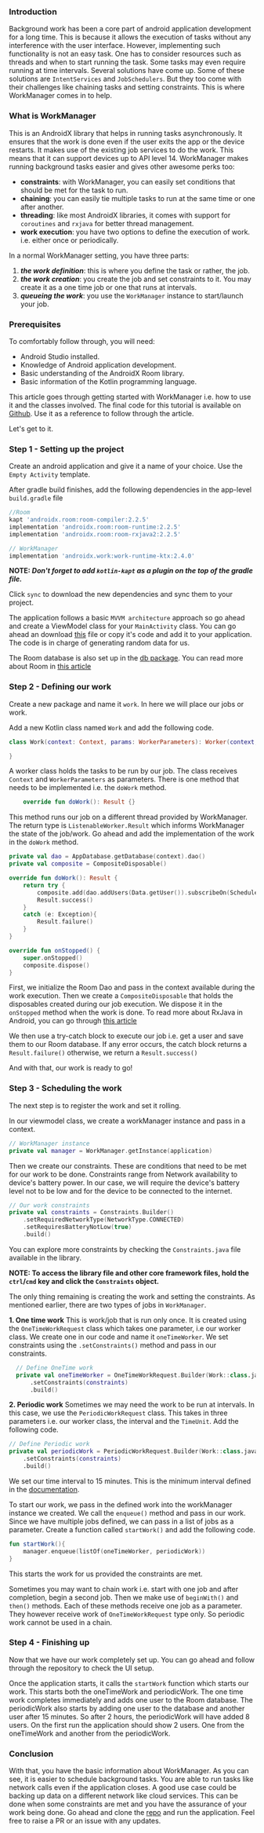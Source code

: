 ### Introduction
Background work has been a core part of android application development for a long time. This is because it allows the execution of tasks without any interference with the user interface. However, implementing such functionality is not an easy task. One has to consider resources such as threads and when to start running the task. Some tasks may even require running at time intervals. Several solutions have come up. Some of these solutions are `IntentServices` and `JobSchedulers`. But they too come with their challenges like chaining tasks and setting constraints. This is where WorkManager comes in to help.

### What is WorkManager
This is an AndroidX library that helps in running tasks asynchronously. It ensures that the work is done even if the user exits the app or the device restarts. It makes use of the existing job services to do the work. This means that it can support devices up to API level 14. WorkManager makes running background tasks easier and gives other awesome perks too:

* **constraints**: with WorkManager, you can easily set conditions that should be met for the task to run.
* **chaining**: you can easily tie multiple tasks to run at the same time or one after another.
* **threading**: like most AndroidX libraries, it comes with support for `coroutines` and `rxjava` for better thread management.
* **work execution**: you have two options to define the execution of work. i.e. either once or periodically.

In a normal WorkManager setting, you have three parts:
1. **_the work definition_**: this is where you define the task or rather, the job.
2. **_the work creation_**: you create the job and set constraints to it. You may create it as a one time job or one that runs at intervals.
3. **_queueing the work_**: you use the `WorkManager` instance to start/launch your job.

### Prerequisites
To comfortably follow through, you will need:
* Android Studio installed.
* Knowledge of Android application development.
* Basic understanding of the AndroidX Room library.
* Basic information of the Kotlin programming language.

This article goes through getting started with WorkManager i.e. how to use it and the classes involved. The final code for this tutorial is available on [Github](https://github.com/LinusMuema/kotlin/tree/workManager). Use it as a reference to follow through the article.

Let's get to it.

### Step 1 - Setting up the project
Create an android application and give it a name of your choice. Use the `Empty Activity` template.

After gradle build finishes, add the following dependencies in the app-level `build.gradle` file

```gradle
//Room
kapt 'androidx.room:room-compiler:2.2.5'
implementation 'androidx.room:room-runtime:2.2.5'
implementation 'androidx.room:room-rxjava2:2.2.5'

// WorkManager
implementation 'androidx.work:work-runtime-ktx:2.4.0'
```

**NOTE: _Don't forget to add `kotlin-kapt` as a plugin on the top of the gradle file._**

Click `sync` to download the new dependencies and sync them to your project.

The application follows a basic `MVVM architecture` approach so go ahead and create a ViewModel class for your `MainActivity` class. You can go ahead an download [this](https://github.com/LinusMuema/kotlin/blob/workManager/app/src/main/java/com/moose/androidkt/data/Data.kt) file or copy it's code and add it to your application. The code is in charge of generating random data for us.

The Room database is also set up in the [db package](https://github.com/LinusMuema/kotlin/tree/workManager/app/src/main/java/com/moose/androidkt/db). You can read more about Room in [this article](/engineering-education/introduction-to-room-db)

### Step 2 - Defining our work
Create a new package and name it `work`. In here we will place our jobs or work.

Add a new Kotlin class named `Work` and add the following code.

```Kotlin
class Work(context: Context, params: WorkerParameters): Worker(context, params) {

}
```

A worker class holds the tasks to be run by our job. The class receives `Context` and `WorkerParameters` as parameters. There is one method that needs to be implemented i.e. the `doWork` method.

```Kotlin
    override fun doWork(): Result {}
```

This method runs our job on a different thread provided by WorkManager. The return type is `ListenableWorker.Result` which informs WorkManager the state of the job/work. Go ahead and add the implementation of the work in the `doWork` method.

```Kotlin
private val dao = AppDatabase.getDatabase(context).dao()
private val composite = CompositeDisposable()

override fun doWork(): Result {
    return try {
        composite.add(dao.addUsers(Data.getUser()).subscribeOn(Schedulers.io()).subscribe())
        Result.success()
    }
    catch (e: Exception){
        Result.failure()
    }
}

override fun onStopped() {
    super.onStopped()
    composite.dispose()
}
```

First, we initialize the Room Dao and pass in the context available during the work execution. Then we create a `CompositeDisposable` that holds the disposables created during our job execution. We dispose it in the `onStopped` method when the work is done. To read more about RxJava in Android, you can go through [this article](/engineering-education/rxjava-android)

We then use a try-catch block to execute our job i.e. get a user and save them to our Room database. If any error occurs, the catch block returns a `Result.failure()` otherwise, we return a `Result.success()`

And with that, our work is ready to go!

### Step 3 - Scheduling the work
The next step is to register the work and set it rolling.

In our viewmodel class, we create a workManager instance and pass in a context.

```Kotlin
// WorkManager instance
private val manager = WorkManager.getInstance(application)
```

Then we create our constraints. These are conditions that need to be met for our work to be done. Constraints range from Network availability to device's battery power. In our case, we will require the device's battery level not to be low and for the device to be connected to the internet.

```Kotlin
// Our work constraints
private val constraints = Constraints.Builder()
    .setRequiredNetworkType(NetworkType.CONNECTED)
    .setRequiresBatteryNotLow(true)
    .build()
```

You can explore more constraints by checking the `Constraints.java` file available in the library.

**NOTE: To access the library file and other core framework files, hold the `ctrl`/`cmd` key and click the `Constraints` object.**

The only thing remaining is creating the work and setting the constraints. As mentioned earlier, there are two types of jobs in `WorkManager`.

**1. One time work**
This is work/job that is run only once. It is created using the `OneTimeWorkRequest` class which takes one parameter, i.e our worker class. We create one in our code and name it `oneTimeWorker`. We set constraints using the `.setConstraints()` method and pass in our constraints.

```Kotlin
  // Define OneTime work
  private val oneTimeWorker = OneTimeWorkRequest.Builder(Work::class.java)
      .setConstraints(constraints)
      .build()
```

**2. Periodic work**
Sometimes we may need the work to be run at intervals. In this case, we use the `PeriodicWorkRequest` class. This takes in three parameters i.e. our worker class, the interval and the `TimeUnit`. Add the following code.

```Kotlin
// Define Periodic work
private val periodicWork = PeriodicWorkRequest.Builder(Work::class.java, 15, TimeUnit.MINUTES)
    .setConstraints(constraints)
    .build()
```

We set our time interval to 15 minutes. This is the minimum interval defined in the [documentation](https://developer.android.com/reference/kotlin/androidx/work/PeriodicWorkRequest).

To start our work, we pass in the defined work into the workManager instance we created. We call the `enqueue()` method and pass in our work. Since we have multiple jobs defined, we can pass in a list of jobs as a parameter. Create a function called `startWork()` and add the following code.

```Kotlin
fun startWork(){
    manager.enqueue(listOf(oneTimeWorker, periodicWork))
}
```

This starts the work for us provided the constraints are met.

Sometimes you may want to chain work i.e. start with one job and after completion, begin a second job. Then we make use of `beginWith()` and `then()` methods. Each of these methods receive one job as a parameter. They however receive work of `OneTimeWorkRequest` type only. So periodic work cannot be used in a chain.

### Step 4 - Finishing up
Now that we have our work completely set up. You can go ahead and follow through the repository to check the UI setup.

Once the application starts, it calls the `startWork` function which starts our work. This starts both the oneTimeWork and periodicWork. The one time work completes immediately and adds one user to the Room database. The periodicWork also starts by adding one user to the database and another user after 15 minutes. So after 2 hours, the periodicWork will have added 8 users. On the first run the application should show 2 users. One from the oneTimeWork and another from the periodicWork.

### Conclusion
With that, you have the basic information about WorkManager. As you can see, it is easier to schedule background tasks. You are able to run tasks like network calls even if the application closes. A good use case could be backing up data on a different network like cloud services. This can be done when some constraints are met and you have the assurance of your work being done. Go ahead and clone the [repo](https://github.com/LinusMuema/kotlin/tree/workManager) and run the application. Feel free to raise a PR or an issue with any updates.
